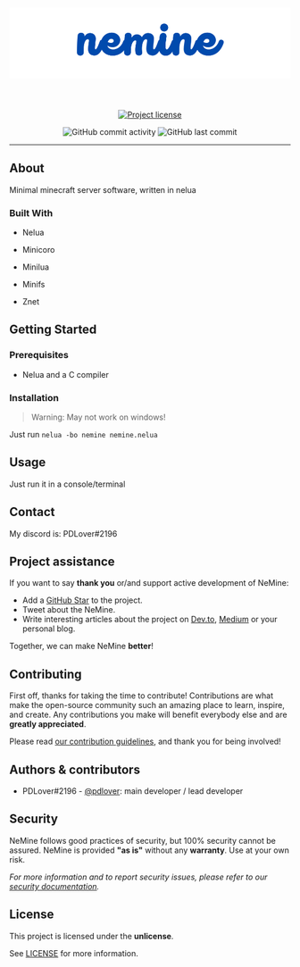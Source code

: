 <h1 align="center">
  <a href="https://github.com/pdlover/nemine">
    <!-- Please provide path to your logo here -->
    <img src="docs/images/nemine_long.png" alt="Logo" width="512">
  </a>
</h1>

<div align="center">
<br />

[![Project license](https://img.shields.io/github/license/pdlover/nemine.svg?style=flat-square)](LICENSE)

![GitHub commit activity](https://img.shields.io/github/commit-activity/w/pdlover/nemine?color=ff69b4&style=for-the-badge)
![GitHub last commit](https://img.shields.io/github/last-commit/pdlover/nemine?color=ff69b4&style=for-the-badge)
</div>

---

## About

Minimal minecraft server software, written in nelua

### Built With

* Nelua

* Minicoro

* Minilua

* Minifs

* Znet

## Getting Started

### Prerequisites

* Nelua and a C compiler

### Installation

> Warning: May not work on windows!

Just run `nelua -bo nemine nemine.nelua`

## Usage

Just run it in a console/terminal

## Contact

My discord is: PDLover#2196

## Project assistance

If you want to say **thank you** or/and support active development of NeMine:

- Add a [GitHub Star](https://github.com/pdlover/nemine) to the project.
- Tweet about the NeMine.
- Write interesting articles about the project on [Dev.to](https://dev.to/), [Medium](https://medium.com/) or your personal blog.

Together, we can make NeMine **better**!

## Contributing

First off, thanks for taking the time to contribute! Contributions are what make the open-source community such an amazing place to learn, inspire, and create. Any contributions you make will benefit everybody else and are **greatly appreciated**.


Please read [our contribution guidelines](docs/CONTRIBUTING.md), and thank you for being involved!

## Authors & contributors

* PDLover#2196 - [@pdlover](https://github.com/pdlover): main developer / lead developer

## Security

NeMine follows good practices of security, but 100% security cannot be assured.
NeMine is provided **"as is"** without any **warranty**. Use at your own risk.

_For more information and to report security issues, please refer to our [security documentation](docs/SECURITY.md)._

## License

This project is licensed under the **unlicense**.

See [LICENSE](LICENSE) for more information.

